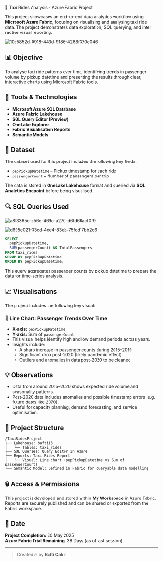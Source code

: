 🚖 Taxi Rides Analysis - Azure Fabric Project

This project showcases an end-to-end data analytics workflow using **Microsoft Azure Fabric**, focusing on visualising and analysing taxi ride data. The project demonstrates data exploration, SQL querying, and inte!
ractive visual reporting.

![10c5852d-0918-443d-9186-4268f370c046](https://github.com/user-attachments/assets/e8a3d273-e9b6-4eee-8676-868bb7eceef3)



## 📊 Objective

To analyse taxi ride patterns over time, identifying trends in passenger volume by pickup datetime and presenting the results through clear, interactive charts using Microsoft Fabric tools.

## 🧩 Tools & Technologies

- **Microsoft Azure SQL Database**
- **Azure Fabric Lakehouse**
- **SQL Query Editor (Preview)**
- **OneLake Explorer**
- **Fabric Visualisation Reports**
- **Semantic Models**

## 📁 Dataset

The dataset used for this project includes the following key fields:
- `pepPickupDatetime` – Pickup timestamp for each ride
- `passengerCount` – Number of passengers per trip

The data is stored in **OneLake Lakehouse** format and queried via **SQL Analytics Endpoint** before being visualised.

## 🔍 SQL Queries Used

![a8f3365e-c56e-469c-a270-d6fd66acf0f9](https://github.com/user-attachments/assets/040daef9-4319-4e89-ade6-f37173056376)

![d695e021-33cd-4de4-83eb-75fcd17bb2c6](https://github.com/user-attachments/assets/280ff16f-e5c0-43b8-9643-c6c5a642280c)

```sql
SELECT
  pepPickupDatetime,
  SUM(passengerCount) AS TotalPassengers
FROM taxi_rides
GROUP BY pepPickupDatetime
ORDER BY pepPickupDatetime;
```

This query aggregates passenger counts by pickup datetime to prepare the data for time-series analysis.

## 📈 Visualisations

The project includes the following key visual:

### 📌 Line Chart: Passenger Trends Over Time
- **X-axis:** `pepPickupDatetime`
- **Y-axis:** Sum of `passengerCount`
- This visual helps identify high and low demand periods across years.
- Insights include:
  - A sharp increase in passenger counts during 2015–2019
  - Significant drop post-2020 (likely pandemic effect)
  - Outliers and anomalies in data post-2020 to be cleaned

## 💡 Observations

- Data from around 2015–2020 shows expected ride volume and seasonality patterns.
- Post-2020 data includes anomalies and possible timestamp errors (e.g. future dates like 2070).
- Useful for capacity planning, demand forecasting, and service optimisation.

## 📁 Project Structure

```
/TaxiRidesProject
├── Lakehouse: bafti13
│   └── Tables: taxi_rides
├── SQL Queries: Query Editor in Azure
├── Reports: Taxi Rides Report
│   └── Visual: Line chart (pepPickupDatetime vs Sum of passengerCount)
└── Semantic Model: Defined in Fabric for queryable data modelling
```

## 🔒 Access & Permissions

This project is developed and stored within **My Workspace** in Azure Fabric. Reports are securely published and can be shared or exported from the Fabric workspace.

## 📆 Date

**Project Completion:** 30 May 2025  
**Azure Fabric Trial Remaining:** 38 Days (as of last session)

---


> Created 🔥 by **Bafti Çakır**
